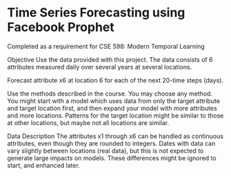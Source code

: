# Time Series Forecasting using Facebook Prophet

Completed as a requirement for CSE 598: Modern Temporal Learning

Objective 
Use the data provided with this project. The data consists of 6 attributes measured daily over several years at several locations.

Forecast attribute x6 at location 6 for each of the next 20-time steps (days).

Use the methods described in the course. You may choose any method. You might start with a model which uses data from only the target attribute and target location first, and then expand your model with more attributes and more locations. Patterns for the target location might be similar to those at other locations, but maybe not all locations are similar.

Data Description
The attributes x1 through x6 can be handled as continuous attributes, even though they are rounded to integers. Dates with data can vary slightly between locations (real data), but this is not expected to generate large impacts on models. These differences might be ignored to start, and enhanced later.